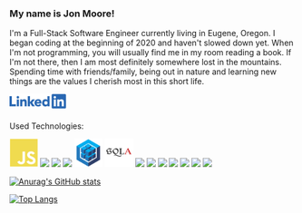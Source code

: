 ### My name is Jon Moore!

I'm a Full-Stack Software Engineer currently living in Eugene, Oregon. I began coding at the beginning of 2020 and haven't slowed down yet. When I'm not programming, you will usually find me in my room reading a book. If I'm not there, then I am most definitely somewhere lost in the mountains. Spending time with friends/family, being out in nature and learning new things are the values I cherish most in this short life.

<a target="_blank" href="https://www.linkedin.com/in/jonevanmoore/">
  <img align="left" alt="Abhishek's LinkedIN" width="100px" src="/linked-in-blue.png" />
</a>

<br>
<br>

<p>Used Technologies:</p>
<p>
  <img src="https://github.com/devicons/devicon/blob/master/icons/javascript/javascript-plain.svg" style="width:50px;" />
  <img src="https://cdn.jsdelivr.net/gh/devicons/devicon/icons/python/python-original-wordmark.svg" style="width:50px;" />
  <img src="https://cdn.jsdelivr.net/gh/devicons/devicon/icons/react/react-original-wordmark.svg" style="width:50px;" />
  <img src="https://cdn.jsdelivr.net/gh/devicons/devicon/icons/redux/redux-original.svg" style="width:50px;" />
  <img src="https://github.com/devicons/devicon/blob/master/icons/sequelize/sequelize-original.svg" style="width:50px;" />
  <img src="https://github.com/devicons/devicon/blob/master/icons/sqlalchemy/sqlalchemy-original.svg" style="width:50px;" />
  <img src="https://cdn.jsdelivr.net/gh/devicons/devicon/icons/postgresql/postgresql-original-wordmark.svg" style="width:50px;" />
  <img src="https://cdn.jsdelivr.net/gh/devicons/devicon/icons/html5/html5-plain-wordmark.svg" style="width:50px;" />
  <img src="https://cdn.jsdelivr.net/gh/devicons/devicon/icons/css3/css3-plain-wordmark.svg" style="width:50px;" />
  <img src="https://cdn.jsdelivr.net/gh/devicons/devicon/icons/git/git-original.svg" style="width:50px;" />
  <img src="https://cdn.jsdelivr.net/gh/devicons/devicon/icons/vscode/vscode-original-wordmark.svg" style="width:50px;" />
  <img src="https://cdn.jsdelivr.net/gh/devicons/devicon/icons/heroku/heroku-plain-wordmark.svg" style="width:50px;" />
  <img src="https://cdn.jsdelivr.net/gh/devicons/devicon/icons/docker/docker-plain-wordmark.svg" style="width:50px;" />
</p>

[![Anurag's GitHub stats](https://github-readme-stats.vercel.app/api?username=jonevanmoore&hide=stars&count_private=true&show_icons=true&theme=algolia)](https://github.com/jonevanmoore/github-readme-stats)

[![Top Langs](https://github-readme-stats.vercel.app/api/top-langs/?username=jonevanmoore&layout=compact&theme=algolia)](https://github.com/jonevanmoore/github-readme-stats)

<!--
**jonevanmoore/jonevanmoore** is a ✨ _special_ ✨ repository because its `README.md` (this file) appears on your GitHub profile.

Here are some ideas to get you started:

- 🔭 I’m currently working on ...
- 🌱 I’m currently learning ...
- 👯 I’m looking to collaborate on ...
- 🤔 I’m looking for help with ...
- 💬 Ask me about ...
- 📫 How to reach me: ...
- 😄 Pronouns: ...
- ⚡ Fun fact: ...
-->
